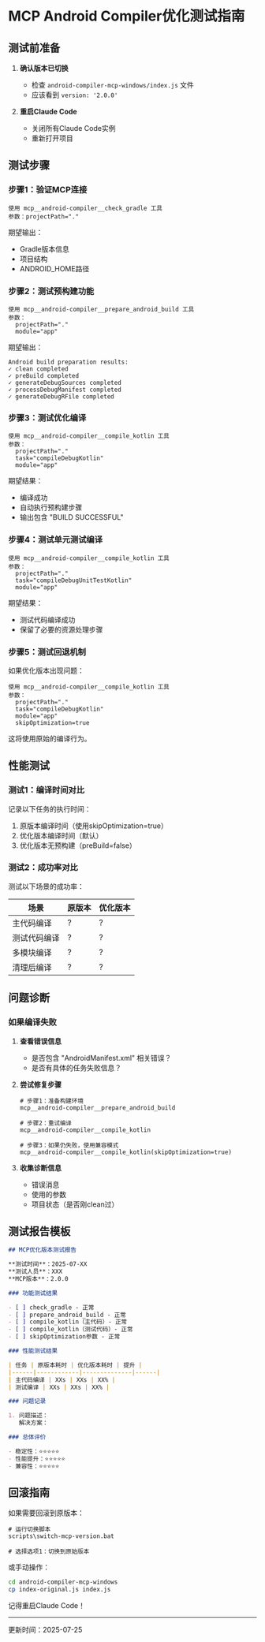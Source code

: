 # MCP Android Compiler优化测试指南

## 测试前准备

1. **确认版本已切换**
   - 检查 `android-compiler-mcp-windows/index.js` 文件
   - 应该看到 `version: '2.0.0'`

2. **重启Claude Code**
   - 关闭所有Claude Code实例
   - 重新打开项目

## 测试步骤

### 步骤1：验证MCP连接

```
使用 mcp__android-compiler__check_gradle 工具
参数：projectPath="."
```

期望输出：
- Gradle版本信息
- 项目结构
- ANDROID_HOME路径

### 步骤2：测试预构建功能

```
使用 mcp__android-compiler__prepare_android_build 工具
参数：
  projectPath="."
  module="app"
```

期望输出：
```
Android build preparation results:
✓ clean completed
✓ preBuild completed
✓ generateDebugSources completed
✓ processDebugManifest completed
✓ generateDebugRFile completed
```

### 步骤3：测试优化编译

```
使用 mcp__android-compiler__compile_kotlin 工具
参数：
  projectPath="."
  task="compileDebugKotlin"
  module="app"
```

期望结果：
- 编译成功
- 自动执行预构建步骤
- 输出包含 "BUILD SUCCESSFUL"

### 步骤4：测试单元测试编译

```
使用 mcp__android-compiler__compile_kotlin 工具
参数：
  projectPath="."
  task="compileDebugUnitTestKotlin"
  module="app"
```

期望结果：
- 测试代码编译成功
- 保留了必要的资源处理步骤

### 步骤5：测试回退机制

如果优化版本出现问题：

```
使用 mcp__android-compiler__compile_kotlin 工具
参数：
  projectPath="."
  task="compileDebugKotlin"
  module="app"
  skipOptimization=true
```

这将使用原始的编译行为。

## 性能测试

### 测试1：编译时间对比

记录以下任务的执行时间：

1. 原版本编译时间（使用skipOptimization=true）
2. 优化版本编译时间（默认）
3. 优化版本无预构建（preBuild=false）

### 测试2：成功率对比

测试以下场景的成功率：

| 场景 | 原版本 | 优化版本 |
|------|--------|----------|
| 主代码编译 | ? | ? |
| 测试代码编译 | ? | ? |
| 多模块编译 | ? | ? |
| 清理后编译 | ? | ? |

## 问题诊断

### 如果编译失败

1. **查看错误信息**
   - 是否包含 "AndroidManifest.xml" 相关错误？
   - 是否有具体的任务失败信息？

2. **尝试修复步骤**
   ```
   # 步骤1：准备构建环境
   mcp__android-compiler__prepare_android_build
   
   # 步骤2：重试编译
   mcp__android-compiler__compile_kotlin
   
   # 步骤3：如果仍失败，使用兼容模式
   mcp__android-compiler__compile_kotlin(skipOptimization=true)
   ```

3. **收集诊断信息**
   - 错误消息
   - 使用的参数
   - 项目状态（是否刚clean过）

## 测试报告模板

```markdown
## MCP优化版本测试报告

**测试时间**：2025-07-XX
**测试人员**：XXX
**MCP版本**：2.0.0

### 功能测试结果

- [ ] check_gradle - 正常
- [ ] prepare_android_build - 正常
- [ ] compile_kotlin（主代码）- 正常
- [ ] compile_kotlin（测试代码）- 正常
- [ ] skipOptimization参数 - 正常

### 性能测试结果

| 任务 | 原版本耗时 | 优化版本耗时 | 提升 |
|------|------------|--------------|------|
| 主代码编译 | XXs | XXs | XX% |
| 测试编译 | XXs | XXs | XX% |

### 问题记录

1. 问题描述：
   解决方案：

### 总体评价

- 稳定性：⭐⭐⭐⭐⭐
- 性能提升：⭐⭐⭐⭐⭐
- 兼容性：⭐⭐⭐⭐⭐
```

## 回滚指南

如果需要回滚到原版本：

```batch
# 运行切换脚本
scripts\switch-mcp-version.bat

# 选择选项1：切换到原始版本
```

或手动操作：
```bash
cd android-compiler-mcp-windows
cp index-original.js index.js
```

记得重启Claude Code！

---
更新时间：2025-07-25